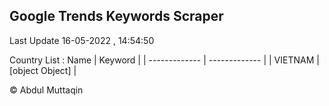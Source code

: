 

## Google Trends Keywords Scraper 
 
Last Update 16-05-2022 , 14:54:50

Country List :
 Name  | Keyword |
| ------------- | ------------- |
| VIETNAM | [object Object] |



© Abdul Muttaqin 
